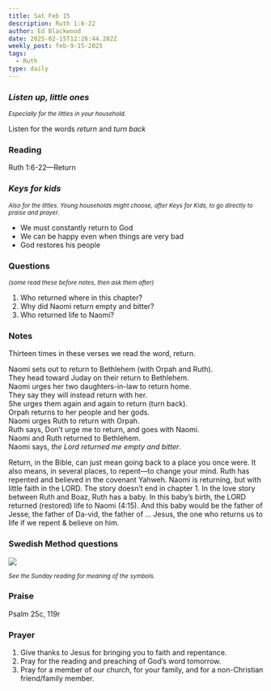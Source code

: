 ```yaml
---
title: Sat Feb 15
description: Ruth 1:6-22
author: Ed Blackwood
date: 2025-02-15T12:26:44.282Z
weekly_post: feb-9-15-2025
tags:
  - Ruth
type: daily
---
```

### *Listen up, little ones*

<div><small><i>Especially for the littles in your household.</i></small></div>

Listen for the words *return* and *turn back*

### Reading

Ruth 1:6-22—Return

### *Keys for kids*

<div><small><i>Also for the littles. Young households might choose, after Keys for Kids, to go directly to praise and prayer.</i></small></div>

* We must constantly return to God
* We can be happy even when things are very bad
* God restores his people

### Questions

<div><small><i>(some read these before notes, then ask them after)</i></small></div>

1. Who returned where in this chapter?
2. Why did Naomi return empty and bitter?
3. Who returned life to Naomi?

### Notes

Thirteen times in these verses we read the word, return.

Naomi sets out to return to Bethlehem (with Orpah and Ruth).<br>
They head toward Juday on their return to Bethlehem.<br>
Naomi urges her two daughters-in-law to return home.<br>
They say they will instead return with her.<br>
She urges them again and again to return (turn back).<br>
Orpah returns to her people and her gods.<br>
Naomi urges Ruth to return with Orpah.<br>
Ruth says, Don’t urge me to return, and goes with Naomi.<br>
Naomi and Ruth returned to Bethlehem.<br>
Naomi says, *the Lord returned me empty and bitter*.

Return, in the Bible, can just mean going back to a place you once were. It also means, in several places, to repent—to change your mind. Ruth has repented and believed in the covenant Yahweh. Naomi is returning, but with little faith in the LORD. The story doesn’t end in chapter 1. In the love story between Ruth and Boaz, Ruth has a baby. In this baby’s birth, the LORD returned (restored) life to Naomi (4:15). And this baby would be the father of Jesse, the father of Da-vid, the father of … Jesus, the one who returns us to life if we repent & believe on him.

### Swedish Method questions

![](/static/img/family_worship_study_ed-swedish_questions.png)

<div><small><i>See the Sunday reading for meaning of the symbols.</i></small></div>

### Praise

P﻿salm 25c, 119r

### Prayer

1. Give thanks to Jesus for bringing you to faith and repentance.
2. Pray for the reading and preaching of God’s word tomorrow.
3. Pray for a member of our church, for your family, and for a non-Christian friend/family member.